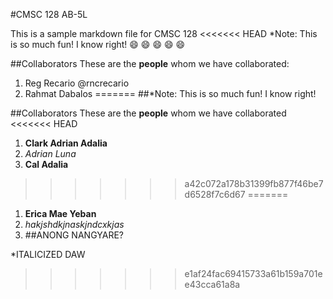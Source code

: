 #CMSC 128 AB-5L

This is a sample markdown file for CMSC 128
<<<<<<< HEAD
*Note: This is so much fun! I know right!
:smile: :smile: :smile: :smile: :smile: 

##Collaborators
These are the **people** whom we have collaborated:
1. Reg Recario @rncrecario
2. Rahmat Dabalos
=======
##*Note: This is so much fun! I know right!

##Collaborators
These are the **people** whom we have collaborated
<<<<<<< HEAD
1. **Clark Adrian Adalia**
2. *Adrian Luna*
3. __Cal Adalia__ 
>>>>>>> a42c072a178b31399fb877f46be7d6528f7c6d67
=======
1. **Erica Mae Yeban**
2. *hakjshdkjnaskjndcxkjas*
3. ##ANONG NANGYARE?


*ITALICIZED DAW
>>>>>>> e1af24fac69415733a61b159a701ee43cca61a8a
